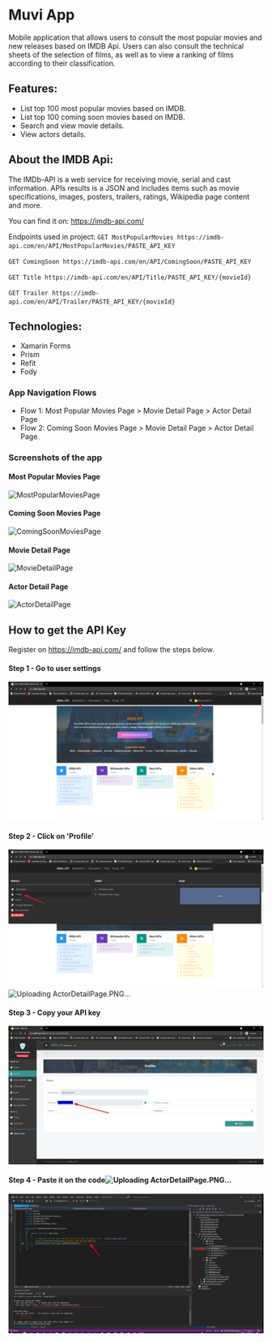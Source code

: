 # Muvi App

Mobile application that allows users to consult the most popular movies and new releases based on IMDB Api. Users can also consult the technical sheets of the selection of films, as well as to view a ranking of films according to their classification.

## Features:
- List top 100 most popular movies based on IMDB.
- List top 100 coming soon movies based on IMDB.
- Search and view movie details.
- View actors details.

## About the IMDB Api:

The IMDb-API is a web service for receiving movie, serial and cast information. APIs results is a JSON and includes items such as movie specifications, images, posters, trailers, ratings, Wikipedia page content and more.

You can find it on: https://imdb-api.com/

Endpoints used in project:
``GET MostPopularMovies
https://imdb-api.com/en/API/MostPopularMovies/PASTE_API_KEY ``

``GET ComingSoon
https://imdb-api.com/en/API/ComingSoon/PASTE_API_KEY ``

``GET Title
https://imdb-api.com/en/API/Title/PASTE_API_KEY/{movieId} ``

``GET Trailer
https://imdb-api.com/en/API/Trailer/PASTE_API_KEY/{movieId} ``

## Technologies:
- Xamarin Forms
- Prism
- Refit
- Fody

### App Navigation Flows
 
- Flow 1: Most Popular Movies Page > Movie Detail Page > Actor Detail Page
- Flow 2: Coming Soon Movies Page > Movie Detail Page > Actor Detail Page

### Screenshots of the app

#### Most Popular Movies Page
![MostPopularMoviesPage](https://user-images.githubusercontent.com/47201459/135704165-4735445a-50b1-4e93-913d-65d33310ad49.PNG)

#### Coming Soon Movies Page
![ComingSoonMoviesPage](https://user-images.githubusercontent.com/47201459/135704186-e5a3234e-61aa-4a02-b5a6-95e691fc656e.PNG)

#### Movie Detail Page
![MovieDetailPage](https://user-images.githubusercontent.com/47201459/135704197-9add480d-d1b8-4ee6-9c5d-6648680dd3fb.PNG)

#### Actor Detail Page
![ActorDetailPage](https://user-images.githubusercontent.com/47201459/135704212-0844fdf7-bfe8-45d6-a937-423e179294c5.PNG)


## How to get the API Key

Register on https://imdb-api.com/ and follow the steps below.

#### Step 1 - Go to user settings
![GetApiKey1](/Screenshots/GetApiKeyStep1.PNG)

#### Step 2 - Click on 'Profile'
![GetApiKey2](/Screenshots/GetApiKeyStep2.png)![Uploading ActorDetailPage.PNG…]()


#### Step 3 - Copy your API key
![GetApiKey3](/Screenshots/GetApiKeyStep3.png)

#### Step 4 - Paste it on the code![Uploading ActorDetailPage.PNG…]()

![GetApiKey4](/Screenshots/GetApiKeyStep4.png)
